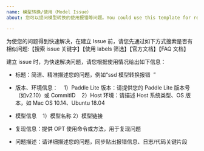 ```yaml
---
name: 模型转换/使用（Model Issue）
about: 您可以提问模型转换的使用报错等问题。You could use this template for reporting a model issue.

---
```


为使您的问题得到快速解决，在建立 Issue 前，请您先通过如下方式搜索是否有相似问题:【搜索 issue 关键字】【使用 labels 筛选】【官方文档】【FAQ 文档】

建立 issue 时，为快速解决问题，请您根据使用情况给出如下信息：
- 标题：简洁、精准描述您的问题，例如“ssd 模型转换报错  ”
- 版本、环境信息：
    1）Paddle Lite 版本：请提供您的 Paddle Lite 版本号（如v2.10）或 CommitID
    2）Host 环境：请描述 Host 系统类型、OS 版本，如 Mac OS 10.14、Ubuntu 18.04

- 模型信息
    1）模型名称
    2）模型链接
- 复现信息：提供 OPT 使用命令或方法，用于复现问题
- 问题描述：请详细描述您的问题，同步贴出报错信息、日志/代码关键片段
